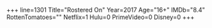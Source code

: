 +++
line=1301
Title="Rostered On"
Year=2017
Age="16+"
IMDb="8.4"
RottenTomatoes=""
Netflix=1
Hulu=0
PrimeVideo=0
Disney=0
+++

